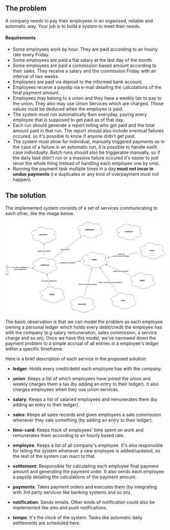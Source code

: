 ## The problem

A company needs to pay their employees in an organized, reliable and automatic way. Your job is to build a system to meet their needs.

#### Requirements

- Some employees work by hour. They are paid according to an hourly rate every Friday.
- Some employees are paid a flat salary at the last day of the month.
- Some employees are paid a commission based amount according to their sales. They receive a salary and the commission Friday with an interval of two weeks.
- Employees are paid via deposit to the informed bank account. 
- Employees receive a payslip via e-mail detailing the calculations of the final payment amount.
- Employees may belong to a union and they have a weekly tax to pay to the union. They also may use Union Services which are charged. Those values must be deduced when the employee is paid.
- The system must run automatically 9am everyday, paying every employee that is supposed to get paid as of that day.
- Each run should generate a report telling who got paid and the total amount paid in that run. The report should also include eventual failures occured, so it's possible to know if anyone didn't get paid.
- The system must allow for individual, manually triggered payments so in the case of a failure in an automatic run, it is possible to handle each case individually. Batch runs should also be triggerable manually, so if the daily task didn't run or a massive failure occured it's easier to just rerun the whole thing instead of handling each employee one by one).
- Running the payment task multiple times in a day **must not incur in undue payments** (i.e duplicates or any kind of overpayment must not happen).

## The solution

The implemented system consists of a set of services communicating to each other, like the image below.

![](payroll-services.png)

The basic observation is that we can model the problem as each employee owning a personal ledger which holds every debit/credit the employee has with the company (e.g salary remuneration,
sales commission, a service charge and so on). Once we have this model, we've narrowed down the payment problem to a simple accrual of all entries in a 
employee's ledger within a specific timeframe.

Here is a brief description of each service in the proposed solution:

- **ledger**: Holds every credit/debit each employee has with the company. 

- **union**: Keeps a list of which employees have joined the union and weekly charges them a tax (by adding an entry to their ledger). It also charges employees when they use union services.

- **salary**: Keeps a list of salaried employees and remunerates them (by adding an entry to their ledger).

- **sales**: Keeps all sales records and gives employees a sale commission whenever they sale something (by adding an entry to their ledger).

- **time-card**: Keeps track of employees' time spent on work and remunerates them according to an hourly based rate.

- **employee**: Keeps a list of all company's employee. It's also responsible for telling the system whenever a new employee is added/updated, so the rest of the system can react to that.

- **settlement**: Responsible for calculating each employee final payment amount and generating the payment order. It also sends each employee a payslip detailing the calculations of the payment amount.

- **payments**: Takes payment orders and executes them (by integrating with 3rd party services like banking systems and so on).

- **notification**: Sends emails. Other kinds of notification could also be implemented like sms and push notifications.

- **tempo**: It's the clock of the system. Tasks like automatic daily settlements are scheduled here.

